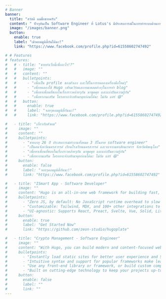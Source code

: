 ```yaml
---
# Banner
banner:
  title: "สวัสดี ผมชื่อชายครับ"
  content: " ปัจจุบันเป็น Software Engineer ที่ Lotus's มีประสบการณ์ในการทำระบบด้านการเงิน cryptocurrency, ระบบ KYC ของธนาคาร, และล่าสุดเป็นระบบห้างค้าปลีกรายใหญ่ของไทย ซึ่งความรู้ทั้งหมดที่ได้ Technology และ Technique ต่างๆ ตั้งใจว่าจะนำมาสรุปเป็น blog เพื่อให้อ่านกันเพลินๆ เผื่อเป็นไอเดียช่วยในงานของทุกคนได้นะครับ"
  image: "/images/banner.png"
  button:
    enable: true
    label: "เข้าคอมมูนิตี้กันได้นะ!"
    link: "https://www.facebook.com/profile.php?id=61558602747492"

# # Features
# features:
#   # - title: "ชายทำเว็บนี้เพื่ออะไร!?"
#   #   image: ""
#   #   content: ""
#   #   bulletpoints:
#   #     - "เพื่อเป็น profile ของตัวเอง และใช้ในการทดลองเครื่องมือใหม่ๆ"
#   #     - "เพื่อทดลองใช้ Hugo เฟรมเวิร์คและเทมเพลตต่างๆในการทำ blog"
#   #     - "เพื่อหาเพื่อนที่ชอบในเรื่องราวคล้ายๆกัน มาพูดคุย และแบ่งปันความรู้กัน"
#   #     - "เพื่อหางานเสริม ใครอยากจ้างทักมาคุยก่อนได้นะ ไม่กัด แฮร่ 😆"
#   #   button:
#   #     enable: true
#   #     label: "จอยๆคอมมูนิตี้กันนะ!"
#   #     link: "https://www.facebook.com/profile.php?id=61558602747492"

#   - title: "เกี่ยวกับตัวผม"
#     image: ""
#     content: ""
#     bulletpoints:
#       - "ชายอายุ 26 ปี ประสบการณ์ทำงานทั้งหมด 3 ปีในสาย software engineer"
#       - "เป็นคนจังหวัดนครสวรรค์ เรียนโรงเรียนนครสวรรค์ และจบจากมหาลัยนเรศวร จังหวัดพิษณุโลก"
#       - "เพื่อหาเพื่อนที่ชอบในเรื่องราวคล้ายๆกัน มาพูดคุย และแบ่งปันความรู้กัน"
#       - "เพื่อหางานเสริม ใครอยากจ้างทักมาคุยก่อนได้นะ ไม่กัด แฮร่ 😆"
#     button:
#       enable: false
#       label: "จอยๆคอมมูนิตี้กันนะ!"
#       link: "https://www.facebook.com/profile.php?id=61558602747492"

#   - title: "ISmart App - Software Developer"
#     image: ""
#     content: "Hugo is an all-in-one web framework for building fast, content-focused websites. It offers a range of exciting features for developers and website creators. Some of the key features are:"
#     bulletpoints:
#       - "Zero JS, by default: No JavaScript runtime overhead to slow you down."
#       - "Customizable: Tailwind, MDX, and 100+ other integrations to choose from."
#       - "UI-agnostic: Supports React, Preact, Svelte, Vue, Solid, Lit and more."
#     button:
#       enable: true
#       label: "Get Started Now"
#       link: "https://github.com/zeon-studio/hugoplate"

#   - title: "Crypto Management - Software Engineer"
#     image: ""
#     content: "With Hugo, you can build modern and content-focused websites without sacrificing performance or ease of use."
#     bulletpoints:
#       - "Instantly load static sites for better user experience and SEO."
#       - "Intuitive syntax and support for popular frameworks make learning and using Hugo a breeze."
#       - "Use any front-end library or framework, or build custom components, for any project size."
#       - "Built on cutting-edge technology to keep your projects up-to-date with the latest web standards."
#     button:
#       enable: false
#       label: ""
#       link: ""
---
```

